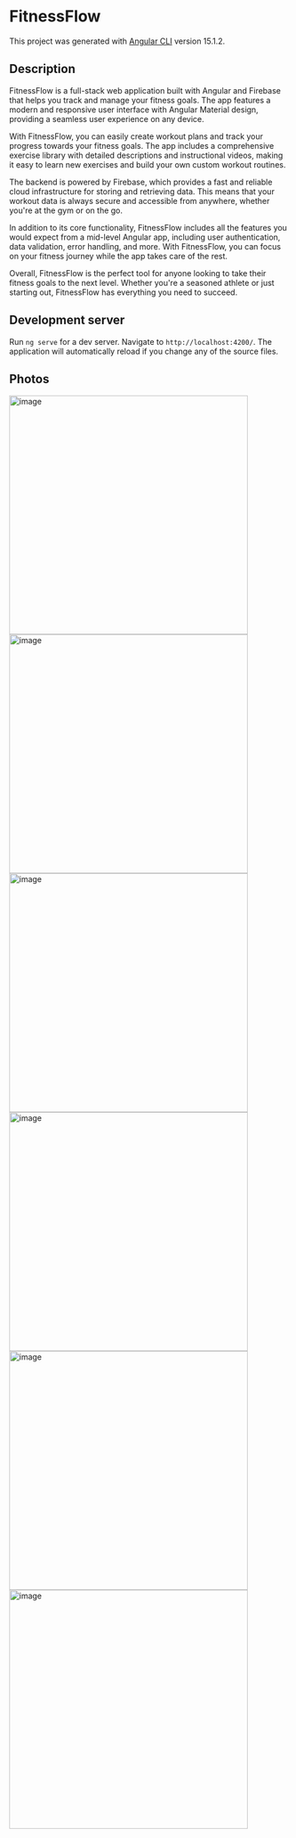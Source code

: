 # FitnessFlow

This project was generated with [Angular CLI](https://github.com/angular/angular-cli) version 15.1.2.

## Description
FitnessFlow is a full-stack web application built with Angular and Firebase that helps you track and manage your fitness goals. The app features a modern and responsive user interface with Angular Material design, providing a seamless user experience on any device.

With FitnessFlow, you can easily create workout plans and track your progress towards your fitness goals. The app includes a comprehensive exercise library with detailed descriptions and instructional videos, making it easy to learn new exercises and build your own custom workout routines.

The backend is powered by Firebase, which provides a fast and reliable cloud infrastructure for storing and retrieving data. This means that your workout data is always secure and accessible from anywhere, whether you're at the gym or on the go.

In addition to its core functionality, FitnessFlow includes all the features you would expect from a mid-level Angular app, including user authentication, data validation, error handling, and more. With FitnessFlow, you can focus on your fitness journey while the app takes care of the rest.

Overall, FitnessFlow is the perfect tool for anyone looking to take their fitness goals to the next level. Whether you're a seasoned athlete or just starting out, FitnessFlow has everything you need to succeed.

## Development server

Run `ng serve` for a dev server. Navigate to `http://localhost:4200/`. The application will automatically reload if you change any of the source files.

## Photos
<img width="429" alt="image" src="https://user-images.githubusercontent.com/62337671/224577641-14791513-773e-4466-9533-7b9854e15c92.png">

<img width="429" alt="image" src="https://user-images.githubusercontent.com/62337671/224577660-502b36d7-6fde-43b5-9f4d-1945f331f8a9.png">

<img width="429" alt="image" src="https://user-images.githubusercontent.com/62337671/224577729-28ce5646-3a6a-4500-b7cd-09211894030c.png">

<img width="429" alt="image" src="https://user-images.githubusercontent.com/62337671/224577763-1ba589b5-e098-44db-85ac-e56265d9902e.png">

<img width="429" alt="image" src="https://user-images.githubusercontent.com/62337671/224577777-c77a4577-1d01-4e4f-a6b5-21e7c047bfbb.png">

<img width="429" alt="image" src="https://user-images.githubusercontent.com/62337671/224577785-2e59d00a-306b-4694-b9a5-6ef624e0e5fa.png">

